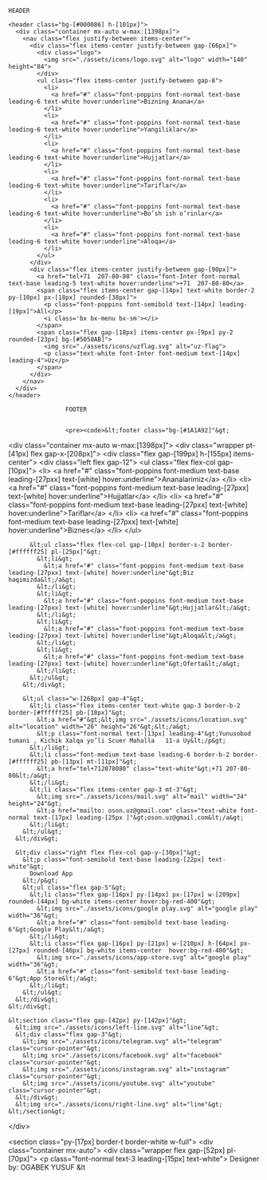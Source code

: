 
    HEADER

<pre><code>&lt;header class="bg-[#000086] h-[101px]"&gt;
  &lt;div class="container mx-auto w-max:[1398px]"&gt;
    &lt;nav class="flex justify-between items-center"&gt;
      &lt;div class="flex items-center justify-between gap-[66px]"&gt;
        &lt;div class="logo"&gt;
          &lt;img src="./assets/icons/logo.svg" alt="logo" width="140" height="84"&gt;
        &lt;/div&gt;
        &lt;ul class="flex items-center justify-between gap-8"&gt;
          &lt;li&gt;
            &lt;a href="#" class="font-poppins font-normal text-base leading-6 text-white hover:underline"&gt;Bizning Anana&lt;/a&gt;
          &lt;/li&gt;
          &lt;li&gt;
            &lt;a href="#" class="font-poppins font-normal text-base leading-6 text-white hover:underline"&gt;Yangiliklar&lt;/a&gt;
          &lt;/li&gt;
          &lt;li&gt;
            &lt;a href="#" class="font-poppins font-normal text-base leading-6 text-white hover:underline"&gt;Hujjatlar&lt;/a&gt;
          &lt;/li&gt;
          &lt;li&gt;
            &lt;a href="#" class="font-poppins font-normal text-base leading-6 text-white hover:underline"&gt;Tariflar&lt;/a&gt;
          &lt;/li&gt;
          &lt;li&gt;
            &lt;a href="#" class="font-poppins font-normal text-base leading-6 text-white hover:underline"&gt;Bo’sh ish o’rinlar&lt;/a&gt;
          &lt;/li&gt;
          &lt;li&gt;
            &lt;a href="#" class="font-poppins font-normal text-base leading-6 text-white hover:underline"&gt;Aloqa&lt;/a&gt;
          &lt;/li&gt;
        &lt;/ul&gt;
      &lt;/div&gt;
      &lt;div class="flex items-center justify-between gap-[90px]"&gt;
        &lt;a href="tel+71  207-80-80" class="font-Inter font-normal text-base leading-5 text-white hover:underline"&gt;+71  207-80-80&lt;/a&gt;
        &lt;span class="flex items-center gap-[14px] text-white border-2 py-[10px] px-[18px] rounded-[38px]"&gt;
          &lt;p class="font-poppins font-semibold text-[14px] leading-[19px]"&gt;All&lt;/p&gt;
          &lt;i class='bx bx-menu bx-sm'&gt;&lt;/i&gt;
        &lt;/span&gt;
        &lt;span class="flex gap-[18px] items-center px-[9px] py-2 rounded-[23px] bg-[#5050AB]"&gt;
          &lt;img src="./assets/icons/uzflag.svg" alt="uz-flag"&gt;
          &lt;p class="text-white font-Inter font-medium text-[14px] leading-4"&gt;Uz&lt;/p&gt;
        &lt;/span&gt;
      &lt;/div&gt;
    &lt;/nav&gt;
  &lt;/div&gt;
&lt;/header&gt;
</code></pre>



                    FOOTER


                    <pre><code>&lt;footer class="bg-[#1A1A92]"&gt;
  &lt;div class="container mx-auto w-max:[1398px]"&gt;
    &lt;div class="wrapper pt-[41px] flex gap-x-[208px]"&gt;
      &lt;div class="flex gap-[199px] h-[155px] items-center"&gt;
        &lt;div class="left flex gap-12"&gt;
          &lt;ul class="flex flex-col gap-[10px]"&gt;
            &lt;li&gt;
              &lt;a href="#" class="font-poppins font-medium text-base leading-[27pxx] text-[white] hover:underline"&gt;Ananalarimiz&lt;/a&gt;
            &lt;/li&gt;
            &lt;li&gt;
              &lt;a href="#" class="font-poppins font-medium text-base leading-[27pxx] text-[white] hover:underline"&gt;Hujjatlar&lt;/a&gt;
            &lt;/li&gt;
            &lt;li&gt;
              &lt;a href="#" class="font-poppins font-medium text-base leading-[27pxx] text-[white] hover:underline"&gt;Tariflar&lt;/a&gt;
            &lt;/li&gt;
            &lt;li&gt;
              &lt;a href="#" class="font-poppins font-medium text-base leading-[27pxx] text-[white] hover:underline"&gt;Biznes&lt;/a&gt;
            &lt;/li&gt;
          &lt;/ul&gt;

          &lt;ul class="flex flex-col gap-[10px] border-s-2 border-[#ffffff25] pl-[25px]"&gt;
            &lt;li&gt;
              &lt;a href="#" class="font-poppins font-medium text-base leading-[27pxx] text-[white] hover:underline"&gt;Biz haqimizda&lt;/a&gt;
            &lt;/li&gt;
            &lt;li&gt;
              &lt;a href="#" class="font-poppins font-medium text-base leading-[27pxx] text-[white] hover:underline"&gt;Hujjatlar&lt;/a&gt;
            &lt;/li&gt;
            &lt;li&gt;
              &lt;a href="#" class="font-poppins font-medium text-base leading-[27pxx] text-[white] hover:underline"&gt;Aloqa&lt;/a&gt;
            &lt;/li&gt;
            &lt;li&gt;
              &lt;a href="#" class="font-poppins font-medium text-base leading-[27pxx] text-[white] hover:underline"&gt;Oferta&lt;/a&gt;
            &lt;/li&gt;
          &lt;/ul&gt;
        &lt;/div&gt;

        &lt;ul class="w-[268px] gap-4"&gt;
          &lt;li class="flex items-center text-white gap-3 border-b-2 border-[#ffffff25] pb-[18px]"&gt;
            &lt;a href="#"&gt;&lt;img src="./assets/icons/location.svg" alt="location" width="26" height="26"&gt;&lt;/a&gt;
            &lt;p class="font-normal text-[13px] leading-4"&gt;Yunusobod tumani , Kichik Xalqa yo’li Scuer Mahalla   11-a Uy&lt;/p&gt;
          &lt;/li&gt;
          &lt;li class="font-medium text-base leading-6 border-b-2 border-[#ffffff25] pb-[13px] mt-[11px]"&gt;
            &lt;a href="tel+712078080" class="text-white"&gt;+71 207-80-80&lt;/a&gt;                
          &lt;/li&gt;
          &lt;li class="flex items-center gap-3 mt-3"&gt;
            &lt;img src="./assets/icons/mail.svg" alt="mail" width="24" height="24"&gt;
            &lt;a href="mailto: oson.uz@gmail.com" class="text-white font-normal text-[17px] leading-[25px ]"&gt;oson.uz@gmail.com&lt;/a&gt;
          &lt;/li&gt;    
        &lt;/ul&gt;
      &lt;/div&gt;

      &lt;div class="right flex flex-col gap-y-[30px]"&gt;
        &lt;p class="font-semibold text-base leading-[22px] text-white"&gt;
          Download App
        &lt;/p&gt;
        &lt;ul class="flex gap-5"&gt;
          &lt;li class="flex gap-[16px] py-[14px] px-[17px] w-[209px] rounded-[44px] bg-white items-center hover:bg-red-400"&gt;
            &lt;img src="./assets/icons/google play.svg" alt="google play" width="36"&gt;
            &lt;a href="#" class="font-semibold text-base leading-6"&gt;Google Play&lt;/a&gt;
          &lt;/li&gt;
          &lt;li class="flex gap-[16px] py-[21px] w-[210px] h-[64px] px-[27px] rounded-[46px] bg-white items-center  hover:bg-red-400"&gt;
            &lt;img src="./assets/icons/app-store.svg" alt="google play" width="36"&gt;
            &lt;a href="#" class="font-semibold text-base leading-6"&gt;App Store&lt;/a&gt;
          &lt;/li&gt;
        &lt;/ul&gt;
      &lt;/div&gt;
    &lt;/div&gt;

    &lt;section class="flex gap-[42px] py-[142px]"&gt;
      &lt;img src="./assets/icons/left-line.svg" alt="line"&gt;
      &lt;div class="flex gap-3"&gt;
        &lt;img src="./assets/icons/telegram.svg" alt="telegram" class="cursor-pointer"&gt;
        &lt;img src="./assets/icons/facebook.svg" alt="facebook" class="cursor-pointer"&gt;
        &lt;img src="./assets/icons/instagram.svg" alt="instagram" class="cursor-pointer"&gt;
        &lt;img src="./assets/icons/youtube.svg" alt="youtube" class="cursor-pointer"&gt;
      &lt;/div&gt;
      &lt;img src="./assets/icons/right-line.svg" alt="line"&gt;
    &lt;/section&gt;

  &lt;/div&gt;

  &lt;section class="py-[17px] border-t border-white w-full"&gt;
    &lt;div class="container mx-auto"&gt;
      &lt;div class="wrapper flex gap-[52px] pl-[70px]"&gt;
        &lt;p class="font-normal text-3 leading-[15px] text-white"&gt;
          Designer by: OGABEK YUSUF
        &lt

